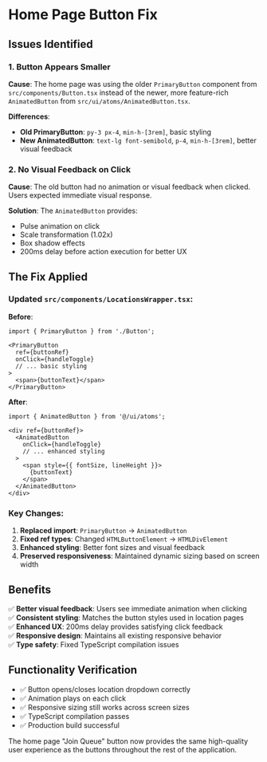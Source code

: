 # Home Page Button Fix

## Issues Identified

### 1. Button Appears Smaller
**Cause**: The home page was using the older `PrimaryButton` component from `src/components/Button.tsx` instead of the newer, more feature-rich `AnimatedButton` from `src/ui/atoms/AnimatedButton.tsx`.

**Differences**:
- **Old PrimaryButton**: `py-3 px-4`, `min-h-[3rem]`, basic styling
- **New AnimatedButton**: `text-lg font-semibold`, `p-4`, `min-h-[3rem]`, better visual feedback

### 2. No Visual Feedback on Click
**Cause**: The old button had no animation or visual feedback when clicked. Users expected immediate visual response.

**Solution**: The `AnimatedButton` provides:
- Pulse animation on click
- Scale transformation (1.02x)
- Box shadow effects
- 200ms delay before action execution for better UX

## The Fix Applied

### Updated `src/components/LocationsWrapper.tsx`:

**Before**:
```tsx
import { PrimaryButton } from './Button';

<PrimaryButton
  ref={buttonRef}
  onClick={handleToggle}
  // ... basic styling
>
  <span>{buttonText}</span>
</PrimaryButton>
```

**After**:
```tsx
import { AnimatedButton } from '@/ui/atoms';

<div ref={buttonRef}>
  <AnimatedButton
    onClick={handleToggle}
    // ... enhanced styling
  >
    <span style={{ fontSize, lineHeight }}>
      {buttonText}
    </span>
  </AnimatedButton>
</div>
```

### Key Changes:

1. **Replaced import**: `PrimaryButton` → `AnimatedButton`
2. **Fixed ref types**: Changed `HTMLButtonElement` → `HTMLDivElement`
3. **Enhanced styling**: Better font sizes and visual feedback
4. **Preserved responsiveness**: Maintained dynamic sizing based on screen width

## Benefits

✅ **Better visual feedback**: Users see immediate animation when clicking  
✅ **Consistent styling**: Matches the button styles used in location pages  
✅ **Enhanced UX**: 200ms delay provides satisfying click feedback  
✅ **Responsive design**: Maintains all existing responsive behavior  
✅ **Type safety**: Fixed TypeScript compilation issues  

## Functionality Verification

- ✅ Button opens/closes location dropdown correctly
- ✅ Animation plays on each click
- ✅ Responsive sizing still works across screen sizes
- ✅ TypeScript compilation passes
- ✅ Production build successful

The home page "Join Queue" button now provides the same high-quality user experience as the buttons throughout the rest of the application. 